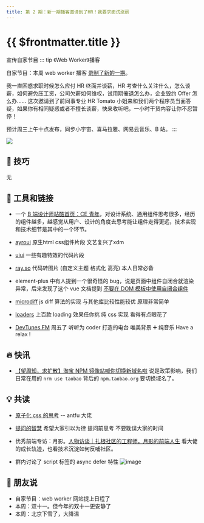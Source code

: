 ```yaml
---
title: 第 2 期：新一期播客邀请到了HR！我要求面试涨薪
---
```


# {{ $frontmatter.title }}

宣传自家节目
::: tip 《Web Worker》播客

自家节目：本周 web worker 播客 [录制了新的一期](https://github.com/WebWorkerFM/fm/blob/main/fm/04.md)。

我一直困惑求职时候怎么应付 HR 终面并谈薪，HR 考查什么关注什么，怎么谈薪，如何避免压工资，公司欠薪如何维权，试用期催退怎么办，企业毁约 Offer 怎么办…… 这次邀请到了前同事专业 HR Tomato 小姐来和我们两个程序员当面答疑，如果你有相同疑惑或者不擅长谈薪，快来收听吧，一小时干货内容让你不忍暂停！

预计周三上午十点发布，同步小宇宙、喜马拉雅、网易云音乐、B 站。
:::

![](https://user-images.githubusercontent.com/9958583/141682959-559af580-3347-4e1d-82ef-f8e615b57c48.jpg)

## 🔧 技巧

无

## 🔗 工具和链接

- 一个 [B 端设计师站酷首页：CE 青年](https://cedaren.zcool.com.cn/)，对设计系统、通用组件思考很多，经历的组件越多，越感觉从用户、设计的角度去思考能让组件走得更远，技术实现和技术细节是其中的一个环节。

-  [ayroui](https://ayroui.com) 原生html css组件片段 文艺复兴了xdm

- [uiui](https://www.uiui.dev) 一些有趣特效的代码片段

- [ray.so](https://ray.so) 代码转图片 (自定义主题 格式化 高亮) 本人日常必备

- element-plus 中有人提到一个很奇怪的 bug，说是页面中组件自闭合就渲染异常，后来发现了这个 vue 文档提到 [不要在 DOM 模板中使用自闭合组件](https://v3.cn.vuejs.org/style-guide/#%E8%87%AA%E9%97%AD%E5%90%88%E7%BB%84%E4%BB%B6%E5%BC%BA%E7%83%88%E6%8E%A8%E8%8D%90)

- [microdiff](https://github.com/AsyncBanana/microdiff) js diff 算法的实现 与其他库比较性能较优 原理非常简单
- [loaders](https://cssloaders.github.io) 上百款 loading 效果任你挑 纯 css 实现 看得有点眼花了
- [DevTunes FM](https://radio.madza.dev) 周五了 听听为 coder 打造的电台 唯美背景 ➕ 纯音乐 Have a relax !

## 🔥 快讯

- [【望周知，求扩散】淘宝 NPM 镜像站喊你切换新域名啦](https://zhuanlan.zhihu.com/p/430580607) 说是政策影响，我们日常在用的 `nrm use taobao` 背后的 `npm.taobao.org` 要切换域名了。

## 💡 共读

- [原子化 css 的思考](https://mp.weixin.qq.com/s?__biz=MzU0MTU4OTU2MA==&mid=2247489267&idx=1&sn=f2be4ca595154ec36108ecb2dc32eeac&chksm=fb26ffa4cc5176b2ca87ce98dfac9eaed9a7aae9df8f3dd70e43affbfd2e626f2b533d9aa2f0&mpshare=1&srcid=1028nZOcXMWSxfn3ll9g1MUm&sharer_sharetime=1635385886104&sharer_shareid=0ad68442f04d4ffde89d3fb9b9e30d46&utm_source=wechat_session&from=groupmessage&scene=1&subscene=10000&clicktime=1636878001&enterid=1636878001&ascene=1&devicetype=android-31&version=28000f41&nettype=WIFI&abtest_cookie=AAACAA%3D%3D&lang=zh_CN&exportkey=AxxcnyiuKR1lj5uDFK8PIMA%3D&pass_ticket=KcXQ%2FfXll3xB%2BQBbVZv1nWFVNl0w1hihrnl90vgyqOWprhtQm26g9%2BNZ%2BhHfyWkX&wx_header=1) -- antfu 大佬

- [提问的智慧](https://github.com/tvvocold/How-To-Ask-Questions-The-Smart-Way) 希望大家引以为律 提问前思考 不要耽误大家的时间
- 优秀前端专访：月影。[人物访谈｜扎根社区的工程师，月影的前端人生](https://mp.weixin.qq.com/s/egoxPKJrEFq4ik3RsUUfHQ) 看大佬的成长轨迹，也看技术沉淀如何反哺社区。
- 群内讨论了 script 标签的 async defer 特性
  ![image](https://user-images.githubusercontent.com/39904184/141673462-1797ab50-9269-4fca-8df9-2dbbc6c542e8.png)



## 🎤 朋友说

- 自家节目：web worker 网站提上日程了
- 本周：双十一。但今年的双十一更安静了
- 本周：北京下雪了，大降温
